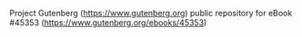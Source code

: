 Project Gutenberg (https://www.gutenberg.org) public repository for eBook #45353 (https://www.gutenberg.org/ebooks/45353)
